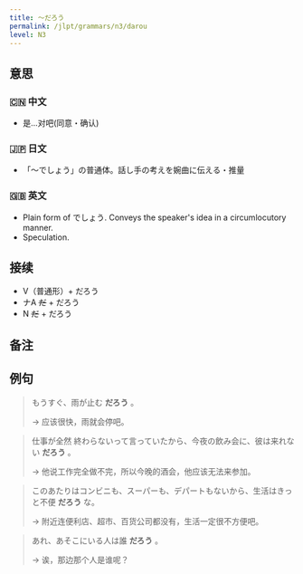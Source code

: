 ```yaml
---
title: 〜だろう
permalink: /jlpt/grammars/n3/darou
level: N3
---
```


## 意思

### 🇨🇳 中文

- 是...对吧(同意・确认)

### 🇯🇵 日文

- 「〜でしょう」の普通体。話し手の考えを婉曲に伝える・推量

### 🇬🇧 英文

- Plain form of でしょう. Conveys the speaker's idea in a circumlocutory manner.
- Speculation.

## 接续

- V（普通形）+ だろう
- ナA ~~だ~~ \+ だろう
- N ~~だ~~ \+ だろう

## 备注


## 例句

> もうすぐ、雨が止む **だろう** 。
>
> → 应该很快，雨就会停吧。

> 仕事が全然 終わらないって言っていたから、今夜の飲み会に、彼は来れない **だろう** 。
>
> → 他说工作完全做不完，所以今晚的酒会，他应该无法来参加。

> このあたりはコンビニも、スーパーも、デパートもないから、生活はきっと不便 **だろう** な。
>
> → 附近连便利店、超市、百货公司都没有，生活一定很不方便吧。

> あれ、あそこにいる人は誰 **だろう** 。
>
> → 诶，那边那个人是谁呢？

